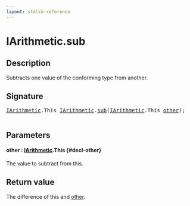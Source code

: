 ```yaml
---
layout: stdlib-reference
---
```


# IArithmetic\.sub

## Description

Subtracts one value of the conforming type from another.



## Signature 

<pre>
<a href="/stdlib-reference/interfaces/iarithmetic-01/index" class="code_type">IArithmetic</a>.<span class="code_keyword">This</span> <a href="/stdlib-reference/interfaces/iarithmetic-01/index" class="code_type">IArithmetic</a>.<a href="/stdlib-reference/interfaces/iarithmetic-01/sub">sub</a>(<a href="/stdlib-reference/interfaces/iarithmetic-01/index" class="code_type">IArithmetic</a>.<span class="code_keyword">This</span> <a href="/stdlib-reference/interfaces/iarithmetic-01/sub#decl-other" class="code_param">other</a>);

</pre>

## Parameters

#### other  : [IArithmetic](/stdlib-reference/interfaces/iarithmetic-01/index)\.This {#decl-other}
The value to subtract from <span class='code'>this</span>.


## Return value
The difference of <span class='code'>this</span> and <span class='code'><a href="/stdlib-reference/interfaces/iarithmetic-01/sub#decl-other" class="code_param">other</a></span>.


